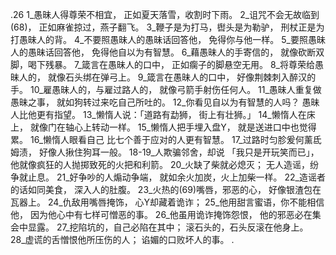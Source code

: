 .26 
1_愚昧人得尊荣不相宜， 
正如夏天落雪，收割时下雨。 
2_诅咒不会无故临到(68)， 
正如麻雀掠过，燕子翻飞。 
3_鞭子是为打马，辔头是为勒驴， 
刑杖正是为打愚昧人的背。 
4_不要照愚昧人的愚昧话回答他， 
免得你与他一样。 
5_要照愚昧人的愚昧话回答他， 
免得他自以为有智慧。 
6_藉愚昧人的手寄信的， 
就像砍断双脚，喝下残暴。 
7_箴言在愚昧人的口中， 
正如瘸子的脚悬空无用。 
8_将尊荣给愚昧人的， 
就像石头绑在弹弓上。 
9_箴言在愚昧人的口中， 
好像荆棘刺入醉汉的手。 
10_雇愚昧人的，与雇过路人的， 
就像弓箭手射伤任何人。 
11_愚昧人重复做愚昧之事， 
就如狗转过来吃自己所吐的。 
12_你看见自以为有智慧的人吗？ 
愚昧人比他更有指望。 
13_懒惰人说：「道路有勐狮， 
街上有壮狮。」 
14_懒惰人在床上， 
就像门在轴心上转动一样。 
15_懒惰人把手埋入盘Y， 
就是送进口中也觉得累。 
16_懒惰人眼看自己 
比七个善于应对的人更有智慧。 
17_过路时匀胗爰何薰氐姆渍， 
好像人揪住狗耳一般。 
18-19_人欺骗邻舍，却说 
「我只是开玩笑而已」， 
他就像疯狂的人抛掷致死的火把和利箭。 
20_火缺了柴就必熄灭； 
无人造谣，纷争就止息。 
21_好争吵的人煽动争端， 
就如余火加炭，火上加柴一样。 
22_造谣者的话如同美食， 
深入人的肚腹。 
23_火热的(69)嘴唇，邪恶的心， 
好像银渣包在瓦器上。 
24_仇敌用嘴唇掩饰， 
心Y却藏着诡诈； 
25_他用甜言蜜语，你不能相信他， 
因为他心中有七样可憎恶的事。 
26_他虽用诡诈掩饰怨恨， 
他的邪恶必在集会中显露。 
27_挖陷坑的，自己必陷在其中； 
滚石头的，石头反滚在他身上。 
28_虚谎的舌憎恨他所压伤的人； 
谄媚的口败坏人的事。 
 .